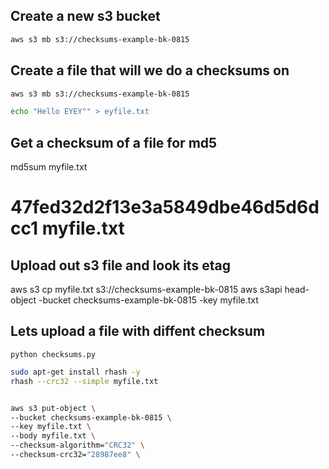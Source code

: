 ## Create a new s3 bucket

```sh
aws s3 mb s3://checksums-example-bk-0815
```

## Create a file that will we do a checksums on

```sh
aws s3 mb s3://checksums-example-bk-0815
```

```sh
echo "Hello EYEY"" > eyfile.txt
```

## Get a checksum of a file for md5

md5sum myfile.txt 
# 47fed32d2f13e3a5849dbe46d5d6dcc1  myfile.txt

## Upload out s3 file and look its etag
aws s3 cp myfile.txt  s3://checksums-example-bk-0815
aws s3api head-object -bucket checksums-example-bk-0815  -key myfile.txt

## Lets upload a file with diffent checksum

```
python checksums.py
```

```sh
sudo apt-get install rhash -y
rhash --crc32 --simple myfile.txt


aws s3 put-object \
--bucket checksums-example-bk-0815 \
--key myfile.txt \
--body myfile.txt \
--checksum-algorithm="CRC32" \
--checksum-crc32="28987ee8" \
```